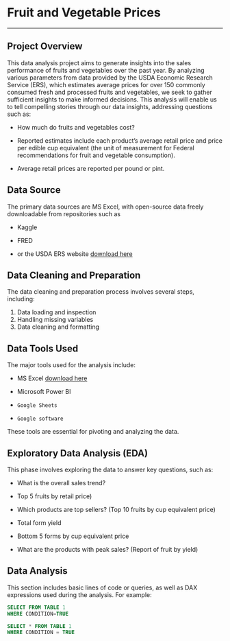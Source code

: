 # Fruit and Vegetable Prices
---

## Project Overview

This data analysis project aims to generate insights into the sales performance of fruits and vegetables over the past year. By analyzing various parameters from data provided by the USDA Economic Research Service (ERS), which estimates average prices for over 150 commonly consumed fresh and processed fruits and vegetables, we seek to gather sufficient insights to make informed decisions. This analysis will enable us to tell compelling stories through our data insights, addressing questions such as:

  - How much do fruits and vegetables cost?
  
  - Reported estimates include each product’s average retail price and price per edible cup equivalent (the unit of measurement for Federal recommendations for fruit and vegetable consumption).
    
  - Average retail prices are reported per pound or pint.

## Data Source

The primary data sources are MS Excel, with open-source data freely downloadable from repositories such as 

  - Kaggle
  
  - FRED
  
  -   or the USDA ERS website [download here](https://www.ers.usda.gov/data-products/fruit-and-vegetable-prices.aspx)

## Data Cleaning and Preparation

The data cleaning and preparation process involves several steps, including:
1.	Data loading and inspection
2.	Handling missing variables
3.	Data cleaning and formatting

## Data Tools Used
The major tools used for the analysis include:

  - MS Excel [download here](https://www.microsoft.com)
    
  - Microsoft Power BI
    
  - 	Google Sheets
    
  - 	Google software

These tools are essential for pivoting and analyzing the data.

## Exploratory Data Analysis (EDA)

This phase involves exploring the data to answer key questions, such as:

  - What is the overall sales trend?
  
  - Top 5 fruits by retail price)
  
  - Which products are top sellers? (Top 10 fruits by cup equivalent price)
  
  - Total form yield
  
  - Bottom 5 forms by cup equivalent price
  
  - What are the products with peak sales? (Report of fruit by yield)

## Data Analysis

This section includes basic lines of code or queries, as well as DAX expressions used during the analysis. For example:

```SQL
SELECT FROM TABLE 1
WHERE CONDITION=TRUE
```






``` SQL
SELECT * FROM TABLE 1
WHERE CONDITION = TRUE
```
